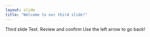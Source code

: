```yaml
---
layout: slide
title: "Welcome to our third slide!"
---
```

Third slide Text. Review and confirm
Use the left arrow to go back!
